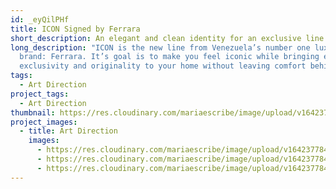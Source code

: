 ```yaml
---
id: _eyQilPHf
title: ICON Signed by Ferrara
short_description: An elegant and clean identity for an exclusive line.
long_description: "ICON is the new line from Venezuela’s number one luxury
  brand: Ferrara. It’s goal is to make you feel iconic while bringing elegance,
  exclusivity and originality to your home without leaving comfort behind."
tags:
  - Art Direction
project_tags:
  - Art Direction
thumbnail: https://res.cloudinary.com/mariaescribe/image/upload/v1642377846/ICON/image1_xz7o8x.jpg
project_images:
  - title: Art Direction
    images:
      - https://res.cloudinary.com/mariaescribe/image/upload/v1642377846/ICON/image1_xz7o8x.jpg
      - https://res.cloudinary.com/mariaescribe/image/upload/v1642377849/ICON/image2_ei81rl.jpg
      - https://res.cloudinary.com/mariaescribe/image/upload/v1642377848/ICON/image3_kgmd8k.jpg
---
```

